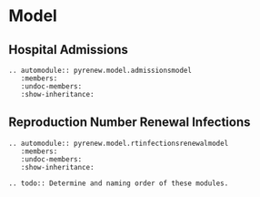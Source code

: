 # Model

## Hospital Admissions

```{eval-rst}
.. automodule:: pyrenew.model.admissionsmodel
   :members:
   :undoc-members:
   :show-inheritance:
```

## Reproduction Number Renewal Infections

```{eval-rst}
.. automodule:: pyrenew.model.rtinfectionsrenewalmodel
   :members:
   :undoc-members:
   :show-inheritance:
```

```{eval-rst}
.. todo:: Determine and naming order of these modules.
```
